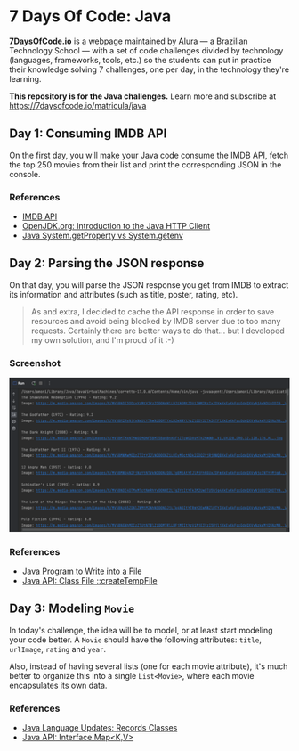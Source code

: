 # 7 Days Of Code: Java

**[7DaysOfCode.io](https://7daysofcode.io)** is a webpage maintained by [Alura](https://www.alura.com.br) — a Brazilian
Technology School — with a set of code challenges divided by technology (languages, frameworks, tools, etc.) so the
students can put in practice their knowledge solving 7 challenges, one per day, in the technology they're learning.

**This repository is for the Java challenges.** Learn more and subscribe at https://7daysofcode.io/matricula/java

## Day 1: Consuming IMDB API

On the first day, you will make your Java code consume the IMDB API, fetch the top 250 movies from their list and print
the corresponding JSON in the console.

### References

* [IMDB API](https://imdb-api.com/api)
* [OpenJDK.org: Introduction to the Java HTTP Client](https://openjdk.org/groups/net/httpclient/intro.html)
* [Java System.getProperty vs System.getenv](https://www.baeldung.com/java-system-get-property-vs-system-getenv)

## Day 2: Parsing the JSON response

On that day, you will parse the JSON response you get from IMDB to extract its information and attributes (such as
title, poster, rating, etc).

> As and extra, I decided to cache the API response in order to save resources and avoid being blocked by IMDB server
> due to too many requests. Certainly there are better ways to do that... but I developed my own solution, and I'm proud
> of it :-)

### Screenshot

![Result of the execution of the code for the 2nd day](docs/images/day-2-screenshot-run.png)

### References

* [Java Program to Write into a File](https://www.geeksforgeeks.org/java-program-to-write-into-a-file/)
* [Java API: Class File ::createTempFile](https://docs.oracle.com/javase/7/docs/api/java/io/File.html#createTempFile)

## Day 3: Modeling `Movie`

In today's challenge, the idea will be to model, or at least start modeling your code better. A `Movie` should have the
following attributes: `title`, `urlImage`, `rating` and `year`.

Also, instead of having several lists (one for each movie attribute), it's much better to organize this into a
single `List<Movie>`, where each movie encapsulates its own data.

### References

* [Java Language Updates: Records Classes](https://docs.oracle.com/en/java/javase/15/language/records.html)
* [Java API: Interface Map<K,V>](https://docs.oracle.com/javase/8/docs/api/java/util/Map.html)
